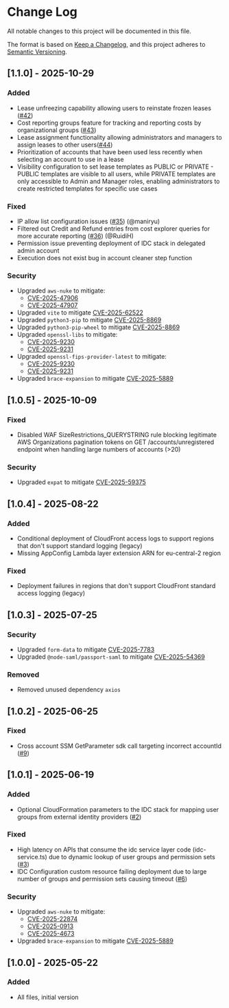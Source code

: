 # Change Log

All notable changes to this project will be documented in this file.

The format is based on [Keep a Changelog](https://keepachangelog.com/en/1.0.0/),
and this project adheres to [Semantic Versioning](https://semver.org/spec/v2.0.0.html).

## [1.1.0] - 2025-10-29

### Added

- Lease unfreezing capability allowing users to reinstate frozen leases ([#42](https://github.com/aws-solutions/innovation-sandbox-on-aws/issues/42))
- Cost reporting groups feature for tracking and reporting costs by organizational groups ([#43](https://github.com/aws-solutions/innovation-sandbox-on-aws/issues/43))
- Lease assignment functionality allowing administrators and managers to assign leases to other users([#44](https://github.com/aws-solutions/innovation-sandbox-on-aws/issues/44))
- Prioritization of accounts that have been used less recently when selecting an account to use in a lease
- Visibility configuration to set lease templates as PUBLIC or PRIVATE - PUBLIC templates are visible to all users, while PRIVATE templates are only accessible to Admin and Manager roles, enabling administrators to create restricted templates for specific use cases

### Fixed

- IP allow list configuration issues ([#35](https://github.com/aws-solutions/innovation-sandbox-on-aws/pull/35)) (@maniryu)
- Filtered out Credit and Refund entries from cost explorer queries for more accurate reporting ([#36](https://github.com/aws-solutions/innovation-sandbox-on-aws/pull/47)) (@RuidiH)
- Permission issue preventing deployment of IDC stack in delegated admin account
- Execution does not exist bug in account cleaner step function

### Security

- Upgraded `aws-nuke` to mitigate:
  - [CVE-2025-47906](https://nvd.nist.gov/vuln/detail/CVE-2025-47906)
  - [CVE-2025-47907](https://nvd.nist.gov/vuln/detail/CVE-2025-47907)
- Upgraded `vite` to mitigate [CVE-2025-62522](https://nvd.nist.gov/vuln/detail/CVE-2025-62522)
- Upgraded `python3-pip` to mitigate [CVE-2025-8869](https://nvd.nist.gov/vuln/detail/CVE-2025-8869)
- Upgraded `python3-pip-wheel` to mitigate [CVE-2025-8869](https://nvd.nist.gov/vuln/detail/CVE-2025-8869)
- Upgraded `openssl-libs` to mitigate:
  - [CVE-2025-9230](https://nvd.nist.gov/vuln/detail/CVE-2025-9230)
  - [CVE-2025-9231](https://nvd.nist.gov/vuln/detail/CVE-2025-9231)
- Upgraded `openssl-fips-provider-latest` to mitigate:
  - [CVE-2025-9230](https://nvd.nist.gov/vuln/detail/CVE-2025-9230)
  - [CVE-2025-9231](https://nvd.nist.gov/vuln/detail/CVE-2025-9231)
- Upgraded `brace-expansion` to mitigate [CVE-2025-5889](https://nvd.nist.gov/vuln/detail/CVE-2025-5889)

## [1.0.5] - 2025-10-09

### Fixed

- Disabled WAF SizeRestrictions_QUERYSTRING rule blocking legitimate AWS Organizations pagination tokens on GET /accounts/unregistered endpoint when handling large numbers of accounts (>20)

### Security

- Upgraded `expat` to mitigate [CVE-2025-59375](https://nvd.nist.gov/vuln/detail/CVE-2025-59375)

## [1.0.4] - 2025-08-22

### Added

- Conditional deployment of CloudFront access logs to support regions that don't support standard logging (legacy)
- Missing AppConfig Lambda layer extension ARN for eu-central-2 region

### Fixed

- Deployment failures in regions that don't support CloudFront standard access logging (legacy)

## [1.0.3] - 2025-07-25

### Security

- Upgraded `form-data` to mitigate [CVE-2025-7783](https://nvd.nist.gov/vuln/detail/CVE-2025-7783)
- Upgraded `@node-saml/passport-saml` to mitigate [CVE-2025-54369](https://nvd.nist.gov/vuln/detail/CVE-2025-54369)

### Removed

- Removed unused dependency `axios`

## [1.0.2] - 2025-06-25

### Fixed

- Cross account SSM GetParameter sdk call targeting incorrect accountId ([#9](https://github.com/aws-solutions/innovation-sandbox-on-aws/issues/9))

## [1.0.1] - 2025-06-19

### Added

- Optional CloudFormation parameters to the IDC stack for mapping user groups from external identity providers ([#2](https://github.com/aws-solutions/innovation-sandbox-on-aws/issues/2))

### Fixed

- High latency on APIs that consume the idc service layer code (idc-service.ts) due to dynamic lookup of user groups and permission sets ([#3](https://github.com/aws-solutions/innovation-sandbox-on-aws/issues/3))
- IDC Configuration custom resource failing deployment due to large number of groups and permission sets causing timeout ([#6](https://github.com/aws-solutions/innovation-sandbox-on-aws/issues/6))

### Security

- Upgraded `aws-nuke` to mitigate:
  - [CVE-2025-22874](https://nvd.nist.gov/vuln/detail/cve-2025-22874)
  - [CVE-2025-0913](https://nvd.nist.gov/vuln/detail/cve-2025-0913)
  - [CVE-2025-4673](https://nvd.nist.gov/vuln/detail/cve-2025-4673)
- Upgraded `brace-expansion` to mitigate [CVE-2025-5889](https://nvd.nist.gov/vuln/detail/CVE-2025-5889)

## [1.0.0] - 2025-05-22

### Added

- All files, initial version
